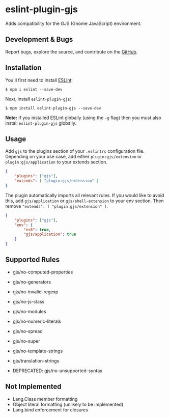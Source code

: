 # eslint-plugin-gjs

Adds compatibility for the GJS (Gnome JavaScript) environment.

## Development & Bugs

Report bugs, explore the source, and contribute on the [GitHub](https://github.com/rockon999/eslint-plugin-gjs).

## Installation

You'll first need to install [ESLint](http://eslint.org):

```
$ npm i eslint --save-dev
```

Next, install `eslint-plugin-gjs`:

```
$ npm install eslint-plugin-gjs --save-dev
```

**Note:** If you installed ESLint globally (using the `-g` flag) then you must also install `eslint-plugin-gjs` globally.

## Usage

Add `gjs` to the plugins section of your `.eslintrc` configuration file.
Depending on your use case, add either `plugin:gjs/extension` or `plugin:gjs/application` to your extends section.

```json
{
    "plugins": ["gjs"],
    "extends": [ "plugin:gjs/extension" ]
}
```

The plugin automatically imports all relevant rules. If you would like to avoid this, add `gjs/application` or `gjs/shell-extension` to your env section. Then remove `"extends": [ "plugin:gjs/extension" ]`.

```json
{
    "plugins": ["gjs"],
    "env": {
        "es6": true,
        "gjs/application": true
    }
}
```

## Supported Rules

* gjs/no-computed-properties
* gjs/no-generators
* gjs/no-invalid-regexp
* gjs/no-js-class
* gjs/no-modules
* gjs/no-numeric-literals
* gjs/no-spread
* gjs/no-super
* gjs/no-template-strings
* gjs/translation-strings

* DEPRECATED: gjs/no-unsupported-syntax

## Not Implemented
* Lang.Class member formatting
* Object literal formatting (unlikely to be implemented)
* Lang.bind enforcement for closures





